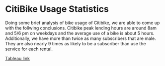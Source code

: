 # CitiBike Usage Statistics

Doing some brief analysis of bike usage of Citibike, we are able to come up with the follwing conclusions.
Citibike peak lending hours are around 8am and 5/6 pm on weekdays and the average use of a bike is about 5 hours. Additionally, we have more than twice as many subscribers that are male. They are also nearly 9 times as likely to be a subscriber than use the service for each rental. 

[Tableau link](https://public.tableau.com/views/Module14Challenge_16031112140780/CheckoutTimesforUsers?:language=en&:display_count=y&:origin=viz_share_link)

